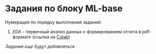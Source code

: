 # Задания по блоку ML-base

Нумерация по порядку выполнения заданий:
1) *EDA* - первичный анализ данных с формированием отчета в pdf-формате
   (ссылка на [Colab](https://colab.research.google.com/drive/1UauYqMm0F95EqNggKDQ_pcJgCXsdAnYs?usp=sharing))

*Задания еще будут добавляться*
